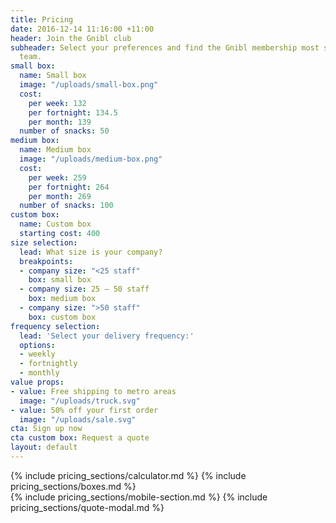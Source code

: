 ```yaml
---
title: Pricing
date: 2016-12-14 11:16:00 +11:00
header: Join the Gnibl club
subheader: Select your preferences and find the Gnibl membership most suited to your
  team.
small box:
  name: Small box
  image: "/uploads/small-box.png"
  cost:
    per week: 132
    per fortnight: 134.5
    per month: 139
  number of snacks: 50
medium box:
  name: Medium box
  image: "/uploads/medium-box.png"
  cost:
    per week: 259
    per fortnight: 264
    per month: 269
  number of snacks: 100
custom box:
  name: Custom box
  starting cost: 400
size selection:
  lead: What size is your company?
  breakpoints:
  - company size: "<25 staff"
    box: small box
  - company size: 25 – 50 staff
    box: medium box
  - company size: ">50 staff"
    box: custom box
frequency selection:
  lead: 'Select your delivery frequency:'
  options:
  - weekly
  - fortnightly
  - monthly
value props:
- value: Free shipping to metro areas
  image: "/uploads/truck.svg"
- value: 50% off your first order
  image: "/uploads/sale.svg"
cta: Sign up now
cta custom box: Request a quote
layout: default
---
```


<main class="pricing fixed-header dotted-bg">
<div class="desktop">
<div class="table"></div>
{% include pricing_sections/calculator.md %}
{% include pricing_sections/boxes.md %}
</div>
{% include pricing_sections/mobile-section.md %}
  {% include pricing_sections/quote-modal.md %}
</main>
